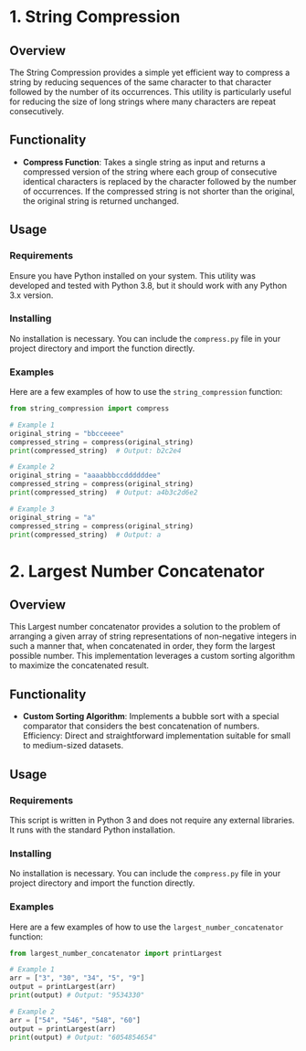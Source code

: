 # 1. String Compression

## Overview
The String Compression provides a simple yet efficient way to compress a string by reducing sequences of the same character to that character followed by the number of its occurrences. This utility is particularly useful for reducing the size of long strings where many characters are repeat consecutively.

## Functionality
- **Compress Function**: Takes a single string as input and returns a compressed version of the string where each group of consecutive identical characters is replaced by the character followed by the number of occurrences. If the compressed string is not shorter than the original, the original string is returned unchanged.

## Usage

### Requirements
Ensure you have Python installed on your system. This utility was developed and tested with Python 3.8, but it should work with any Python 3.x version.

### Installing
No installation is necessary. You can include the `compress.py` file in your project directory and import the function directly.

### Examples
Here are a few examples of how to use the `string_compression` function:

```python
from string_compression import compress

# Example 1
original_string = "bbcceeee"
compressed_string = compress(original_string)
print(compressed_string)  # Output: b2c2e4

# Example 2
original_string = "aaaabbbccddddddee"
compressed_string = compress(original_string)
print(compressed_string)  # Output: a4b3c2d6e2

# Example 3
original_string = "a"
compressed_string = compress(original_string)
print(compressed_string)  # Output: a
```

# 2. Largest Number Concatenator

## Overview
This Largest number concatenator provides a solution to the problem of arranging a given array of string representations of non-negative integers in such a manner that, when concatenated in order, they form the largest possible number. This implementation leverages a custom sorting algorithm to maximize the concatenated result.

## Functionality
- **Custom Sorting Algorithm**: Implements a bubble sort with a special comparator that considers the best concatenation of numbers.
Efficiency: Direct and straightforward implementation suitable for small to medium-sized datasets.

## Usage

### Requirements
This script is written in Python 3 and does not require any external libraries. It runs with the standard Python installation.

### Installing
No installation is necessary. You can include the `compress.py` file in your project directory and import the function directly.

### Examples
Here are a few examples of how to use the `largest_number_concatenator` function:

```python
from largest_number_concatenator import printLargest

# Example 1
arr = ["3", "30", "34", "5", "9"]
output = printLargest(arr)
print(output) # Output: "9534330"

# Example 2
arr = ["54", "546", "548", "60"]
output = printLargest(arr)
print(output) # Output: "6054854654"
```
